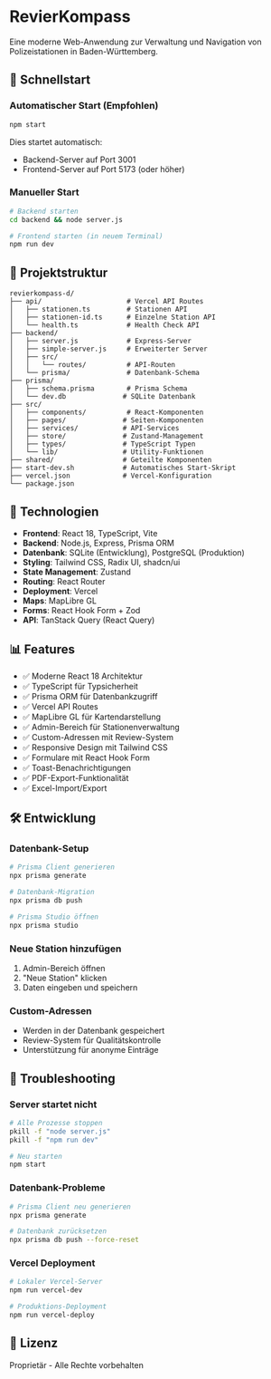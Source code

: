 # RevierKompass

Eine moderne Web-Anwendung zur Verwaltung und Navigation von Polizeistationen in Baden-Württemberg.

## 🚀 Schnellstart

### Automatischer Start (Empfohlen)
```bash
npm start
```
Dies startet automatisch:
- Backend-Server auf Port 3001
- Frontend-Server auf Port 5173 (oder höher)

### Manueller Start
```bash
# Backend starten
cd backend && node server.js

# Frontend starten (in neuem Terminal)
npm run dev
```

## 📁 Projektstruktur

```
revierkompass-d/
├── api/                     # Vercel API Routes
│   ├── stationen.ts         # Stationen API
│   ├── stationen-id.ts      # Einzelne Station API
│   └── health.ts            # Health Check API
├── backend/
│   ├── server.js            # Express-Server
│   ├── simple-server.js     # Erweiterter Server
│   ├── src/
│   │   └── routes/          # API-Routen
│   └── prisma/              # Datenbank-Schema
├── prisma/
│   ├── schema.prisma        # Prisma Schema
│   └── dev.db              # SQLite Datenbank
├── src/
│   ├── components/          # React-Komponenten
│   ├── pages/              # Seiten-Komponenten
│   ├── services/           # API-Services
│   ├── store/              # Zustand-Management
│   ├── types/              # TypeScript Typen
│   └── lib/                # Utility-Funktionen
├── shared/                 # Geteilte Komponenten
├── start-dev.sh            # Automatisches Start-Skript
├── vercel.json             # Vercel-Konfiguration
└── package.json
```

## 🔧 Technologien

- **Frontend**: React 18, TypeScript, Vite
- **Backend**: Node.js, Express, Prisma ORM
- **Datenbank**: SQLite (Entwicklung), PostgreSQL (Produktion)
- **Styling**: Tailwind CSS, Radix UI, shadcn/ui
- **State Management**: Zustand
- **Routing**: React Router
- **Deployment**: Vercel
- **Maps**: MapLibre GL
- **Forms**: React Hook Form + Zod
- **API**: TanStack Query (React Query)

## 📊 Features

- ✅ Moderne React 18 Architektur
- ✅ TypeScript für Typsicherheit
- ✅ Prisma ORM für Datenbankzugriff
- ✅ Vercel API Routes
- ✅ MapLibre GL für Kartendarstellung
- ✅ Admin-Bereich für Stationenverwaltung
- ✅ Custom-Adressen mit Review-System
- ✅ Responsive Design mit Tailwind CSS
- ✅ Formulare mit React Hook Form
- ✅ Toast-Benachrichtigungen
- ✅ PDF-Export-Funktionalität
- ✅ Excel-Import/Export

## 🛠️ Entwicklung

### Datenbank-Setup
```bash
# Prisma Client generieren
npx prisma generate

# Datenbank-Migration
npx prisma db push

# Prisma Studio öffnen
npx prisma studio
```

### Neue Station hinzufügen
1. Admin-Bereich öffnen
2. "Neue Station" klicken
3. Daten eingeben und speichern

### Custom-Adressen
- Werden in der Datenbank gespeichert
- Review-System für Qualitätskontrolle
- Unterstützung für anonyme Einträge

## 🚨 Troubleshooting

### Server startet nicht
```bash
# Alle Prozesse stoppen
pkill -f "node server.js"
pkill -f "npm run dev"

# Neu starten
npm start
```

### Datenbank-Probleme
```bash
# Prisma Client neu generieren
npx prisma generate

# Datenbank zurücksetzen
npx prisma db push --force-reset
```

### Vercel Deployment
```bash
# Lokaler Vercel-Server
npm run vercel-dev

# Produktions-Deployment
npm run vercel-deploy
```

## 📝 Lizenz

Proprietär - Alle Rechte vorbehalten
